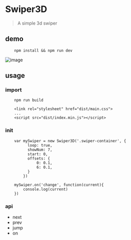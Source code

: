# Swiper3D

> A simple 3d swiper

## demo

```
    npm install && npm run dev
```
![image](https://github.com/AlphaPig404/swiper3D/test/demo.gif)

## usage
### import
```
    npm run build

    <link rel="stylesheet" href="dist/main.css">
    ...
    <script src="dist/index.min.js"></script>
```
### init
```
    var mySwiper = new Swiper3D('.swiper-container', {
          loop: true,
          showNum: 7,
          start: 0,
          offsets: {
              0: 0.1,
              6: 0.1,
          }
        })
        
    mySwiper.on('change', function(current){
        console.log(current)
    })

```

### api
- next
- prev
- jump
- on